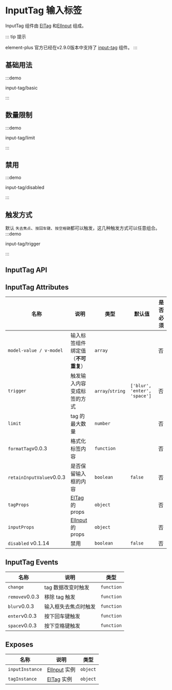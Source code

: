 # InputTag 输入标签

InputTag 组件由 [ElTag](https://element-plus.org/zh-CN/component/tag.html) 和[ElInput](https://element-plus.org/zh-CN/component/input.html) 组成。

::: tip 提示

element-plus 官方已经在<el-tag>v2.9.0</el-tag>版本中支持了 [input-tag](https://element-plus.org/zh-CN/component/input-tag.html) 组件。
:::

## 基础用法

:::demo

input-tag/basic

:::

## 数量限制

:::demo

input-tag/limit

:::

## 禁用

:::demo

input-tag/disabled

:::

## 触发方式

默认 `失去焦点`、`按回车键`、`按空格键`都可以触发，这几种触发方式可以任意组合。
:::demo

input-tag/trigger

:::

## InputTag API

## InputTag Attributes

| 名称                                      | 说明                                                                               | 类型                                                               | 默认值                       | 是否必须 |
| ----------------------------------------- | ---------------------------------------------------------------------------------- | ------------------------------------------------------------------ | ---------------------------- | -------- |
| `model-value / v-model`                   | 输入标签组件绑定值 （**不可重复**）                                                | `array` <docs-tip content="string[]"></docs-tip>                   |                              | 否       |
| `trigger`                                 | 触发输入内容变成标签的方式                                                         | `array`/`string` <docs-tip content="string[]/string"></docs-tip>   | `['blur', 'enter', 'space']` | 否       |
| `limit`                                   | tag 的最大数量                                                                     | `number`                                                           |                              | 否       |
| `formatTag`<el-tag>v0.0.3</el-tag>        | 格式化标签内容                                                                     | `function` <docs-tip content='(tag: string) => string'></docs-tip> |                              | 否       |
| `retainInputValue`<el-tag>v0.0.3</el-tag> | 是否保留输入框的内容                                                               | `boolean`                                                          | `false`                      | 否       |
| `tagProps`                                | [ElTag](https://element-plus.org/zh-CN/component/tag.html#tag-attributes) 的 props | `object`                                                           |                              | 否       |
| `inputProps`                              | [ElInput](https://element-plus.org/zh-CN/component/input.html) 的 props            | `object`                                                           |                              | 否       |
| `disabled` <el-tag>v0.1.14</el-tag>       | 禁用                                                                               | `boolean`                                                          | `false`                      | 否       |

## InputTag Events

| 名称                            | 说明                 | 类型                                                                                  |
| ------------------------------- | -------------------- | ------------------------------------------------------------------------------------- |
| `change`                        | tag 数据改变时触发   | `function` <docs-tip content='(tags:string[]) => void'></docs-tip>                    |
| `remove`<el-tag>v0.0.3</el-tag> | 移除 tag 触发        | `function` <docs-tip content='(tag:string) => void'></docs-tip>                       |
| `blur`<el-tag>v0.0.3</el-tag>   | 输入框失去焦点时触发 | `function` <docs-tip content='(value: string, event: FocusEvent) => void'></docs-tip> |
| `enter`<el-tag>v0.0.3</el-tag>  | 按下回车键触发       | `function` <docs-tip content='(value: string, event: MouseEvent) => void'></docs-tip> |
| `space`<el-tag>v0.0.3</el-tag>  | 按下空格键触发       | `function` <docs-tip content='(value: string, event: MouseEvent) => void'></docs-tip> |

## Exposes

| 名称            | 说明                                                                | 类型                                                                             |
| --------------- | ------------------------------------------------------------------- | -------------------------------------------------------------------------------- |
| `inputInstance` | [ElInput](https://element-plus.org/zh-CN/component/input.html) 实例 | `object` <docs-tip content="import('element-plus')['InputInstance']"></docs-tip> |
| `tagInstance`   | [ElTag](https://element-plus.org/zh-CN/component/tag.html) 实例     | `object` <docs-tip content="import('element-plus')['TagInstance']"></docs-tip>   |
